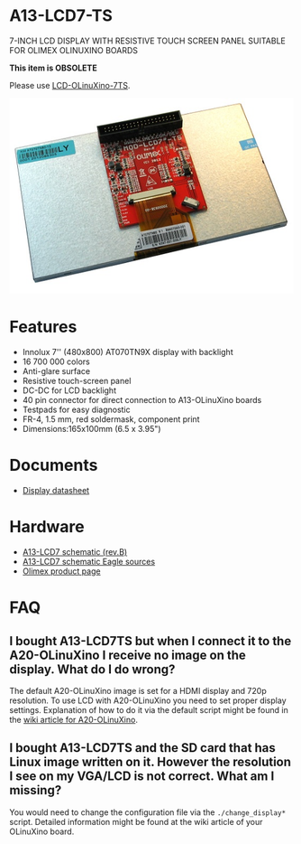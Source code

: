 # A13-LCD7-TS

7-INCH LCD DISPLAY WITH RESISTIVE TOUCH SCREEN PANEL SUITABLE FOR OLIMEX OLINUXINO BOARDS

**This item is OBSOLETE**

Please use [LCD-OLinuXino-7TS](../LCD-OLinuXino-7TS).

![A13-LCD7-TS Rear](doc/images/A13-LCD7-TS-2.jpg "A13-LCD7-TS Rear View")

# Features

- Innolux 7'' (480x800) AT070TN9X display with backlight
- 16 700 000 colors
- Anti-glare surface
- Resistive touch-screen panel
- DC-DC for LCD backlight
- 40 pin connector for direct connection to A13-OLinuXino boards
- Testpads for easy diagnostic
- FR-4, 1.5 mm, red soldermask, component print
- Dimensions:165x100mm (6.5 x 3.95")

# Documents

- [Display datasheet](doc/datasheets/S700-AT070TN92.pdf)

# Hardware

- [A13-LCD7 schematic (rev.B)](A13-LCD7''_Rev_B_sch.pdf)
- [A13-LCD7 schematic Eagle sources](.)
- [Olimex product page](https://www.olimex.com/Products/Retired/A13-LCD7-TS/open-source-hardware)

# FAQ

## I bought A13-LCD7TS but when I connect it to the A20-OLinuXino I receive no image on the display. What do I do wrong?

The default A20-OLinuXino image is set for a HDMI display and 720p resolution.
To use LCD with A20-OLinuXino you need to set proper display settings.
Explanation of how to do it via the default script might be found in the [wiki article for A20-OLinuXino](https://www.olimex.com/wiki/A20-OLinuXino-MICRO).

## I bought A13-LCD7TS and the SD card that has Linux image written on it. However the resolution I see on my VGA/LCD is not correct. What am I missing?

You would need to change the configuration file via the ``./change_display*`` script.
Detailed information might be found at the wiki article of your OLinuXino board.